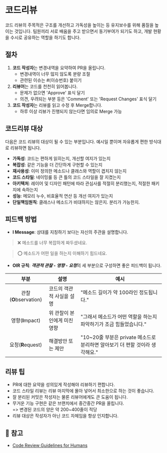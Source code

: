 # 코드리뷰
 코드 리뷰의 주목적은 구조를 개선하고 가독성을 높이는 등 유지보수를 위해 품질을 높이는 것입니다. 팀원끼리 서로 배움을 주고 받으면서 동기부여가 되기도 하고, 개발 현황을 수시로 공유하는 역할을 하기도 합니다.

## 절차
 1.  **코드 작성자**는 변경내역을 요약하여 PR을 올립니다.
      * 변경내역이 너무 많지 않도록 분량 조절
      * 관련된 이슈는 #(이슈번호) 붙이기
 2.  **리뷰어**는 코드를 천천히 읽어봅니다.
      * 문제가 없으면 'Approve' 표식 달기
      * 의견, 우려되는 부분 등은 'Comment' 또는 'Request Changes' 표식 달기
 3. **코드 작성자**는 리뷰를 읽고 수정 후 Merge합니다.
      * 하루 이상 리뷰가 진행되지 않는다면 임의로 Merge 가능

## 코드리뷰 대상
 다음은 코드 리뷰의 대상이 될 수 있는 부분입니다. 예시일 뿐이며 자유롭게 편한 방식대로 리뷰하면 됩니다.
 * **가독성**: 코드는 편하게 읽히는지, 개선할 여지가 있는지
 * **복잡성**: 같은 기능을 더 간단하게 구현할 수 있는지
 * **재사용성**: 이미 정의한 메소드나 클래스와 역할이 겹치지 않는지
 * **코드 스타일**: 네이밍룰 등 큰 틀의 코드 스타일을 잘 지켰는지
 * **아키텍처**: 레이어 및 디자인 패턴에 따라 관심사를 적절히 분리했는지, 적절한 패키지에 속하는지
 * **성능**: 메모리 누수, 비효율적 연산 등 개선 여지가 있는지
 * **단일책임원칙**: 클래스나 메소드가 비대하지는 않은지. 분리가 가능한지.

## 피드백 방법
 * **I Message**: 상대를 지칭하기 보다는 자신의 주관을 설명합니다.  
> :x: 메소드를 너무 복잡하게 짜두셨네요.

> :o: 메소드가 어떤 일을 하는지 이해하기 힘드네요.

 * **OIR 규칙**: ***객관적 관찰 - 영향 - 요청***의 세 부분으로 구성하면 좋은 피드백이 됩니다.
  
| 부분 | 설명 | 예시 |
|:----:|-----|------|
| 관찰(**O**bservation) | 코드의 객관적 사실을 설명 | "메소드 길이가 약 100라인 정도됩니다." |
| 영향(**I**mpact) | 위 관찰이 본인에게 미친 영향 | "그래서 메소드가 어떤 역할을 하는지 파악하기가 조금 힘들었습니다." |
| 요청(**R**equest) | 해결방안 또는 제안 | "10~20줄 부분은 private 메소드로 분리하면 알아보기 더 편할 것이라 생각해요." |


## 리뷰 팁
 * PR에 대한 요약을 성의있게 작성해야 리뷰하기 편합니다.
 * 코드 스타일 리뷰는 리뷰 마지막에 몰아 넣어서 최소한으로 하는 것이 좋습니다.
 * 잘 분리된 커밋은 작성자는 물론 리뷰어에게도 큰 도움이 됩니다.
 * 무거운 기능 구현은 같은 브랜치에서 중간중간 PR을 올립니다.  
    => 변경된 코드의 양은 약 200~400줄이 적당
 * 리뷰 대상은 작성자가 아닌 코드 자체임을 항상 인지합니다.

## :link: 참고
 * [Code Review Guidelines for Humans](https://phauer.com/2018/code-review-guidelines/)
